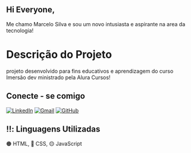 ## Hi Everyone,
Me chamo Marcelo Silva e sou um novo intusiasta e aspirante na area da tecnologia!

# Descrição do Projeto

projeto desenvolvido para fins educativos e aprendizagem do curso Imersão dev ministrado pela Alura Cursos!

## Conecte - se comigo
[![LinkedIn](https://img.shields.io/badge/LinkedIn-0077B5?style=for-the-badge&logo=linkedin&logoColor=white)](https://www.linkedin.com/in/marcelo-silva-99414a222/)
[![Gmail](https://img.shields.io/badge/Gmail-333333?style=for-the-badge&logo=gmail&logoColor=red)](mailto:marceloyan231@gmail.com)
[![GitHub](https://img.shields.io/badge/GitHub-100000?style=for-the-badge&logo=github&logoColor=white)](https://github.com/marcelosilva03)

## ‼️: Linguagens Utilizadas
:orange_circle: HTML, :large_blue_circle: CSS, :yellow_circle: JavaScript


